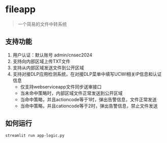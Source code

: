 # fileapp

> 一个简易的文件中转系统



## 支持功能

1. 用户认证：默认账号 admin/cnsec2024
2. 支持向内部区域上传TXT文件
3. 支持从内部区域发送文件到公开区域
4. 支持对接DLP应用检测系统，在对接DLP菜单中填写UCWI相关IP信息和认证信息
   - 仅支持webserviceapp文件同步送审接口
   - 当未命中策略时，内部区域文件正常发送到公开区域
   - 当命中策略，并且actioncode等于1时，弹出告警信息，文件正常发送
   - 当命中策略，并且cationcode等于2时，弹出告警信息，禁止文件发送



## 如何运行

```
streamlit run app-logic.py
```

